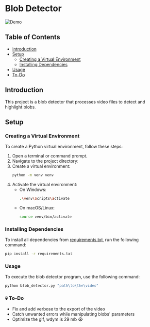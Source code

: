 # Blob Detector

![Demo](public/demo.gif)

## Table of Contents
- [Introduction](#introduction)
- [Setup](#setup)
  - [Creating a Virtual Environment](#creating-a-virtual-environment)
  - [Installing Dependencies](#installing-dependencies)
- [Usage](#usage)
- [To-Do](#to-do)

## Introduction
This project is a blob detector that processes video files to detect and highlight blobs.

## Setup

### Creating a Virtual Environment
To create a Python virtual environment, follow these steps:

1. Open a terminal or command prompt.
2. Navigate to the project directory:
3. Create a virtual environment:
    ```sh
    python -m venv venv
    ```
4. Activate the virtual environment:
    - On Windows:
        ```sh
        .\venv\Scripts\activate
        ```
    - On macOS/Linux:
        ```sh
        source venv/bin/activate
        ```

### Installing Dependencies
To install all dependencies from [requirements.txt](http://_vscodecontentref_/1), run the following command:
```sh
pip install -r requirements.txt
```
### Usage
To execute the blob detector program, use the following command:
```sh
python blob_detector.py "path\to\the\video"
```
### 💀 To-Do
- Fix and add verbose to the export of the video
- Catch unwanted errors while manipulating blobs' parameters
- Optimize the gif, wdym is 29 mb :sob: